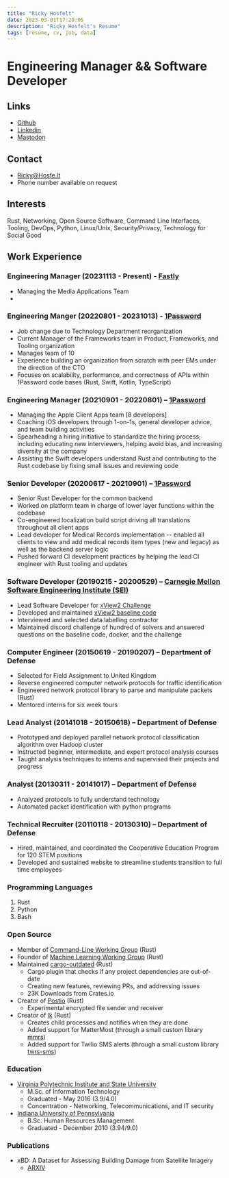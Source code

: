 ```yaml
---
title: "Ricky Hosfelt"
date: 2023-03-01T17:20:05
description: "Ricky Hosfelt's Resume"
tags: [resume, cv, job, data]
---
```


# Engineering Manager && Software Developer

## Links

- [Github](https://github.com/deg4uss3r)
- [Linkedin](https://linkedin.com/in/ricky-hosfelt)
- [Mastodon](https://fosstodon.org/@degausser)

## Contact

- [Ricky@Hosfe.lt](mailto:Ricky@Hosfe.lt)
- Phone number available on request

## Interests

Rust, Networking, Open Source Software, Command Line Interfaces, Tooling, DevOps, Python, Linux/Unix, Security/Privacy, Technology for Social Good

## Work Experience

### Engineering Manager (20231113 - Present) - [Fastly](https://fastly.com)

- Managing the Media Applications Team 
- 

### Engineering Manger (20220801 - 20231013) - [1Password](https://1password.com)

- Job change due to Technology Department reorganization 
- Current Manager of the Frameworks team in Product, Frameworks, and Tooling organization
- Manages team of 10
- Experience building an organization from scratch with peer EMs under the direction of the CTO
- Focuses on scalability, performance, and correctness of APIs within 1Password code bases (Rust, Swift, Kotlin, TypeScript)

###  Engineering Manager (20210901 - 20220801) – [1Password](https://1password.com)
- Managing the Apple Client Apps team [8 developers]
- Coaching iOS developers through 1-on-1s, general developer advice, and team building activities
- Spearheading a hiring initiative to standardize the hiring process; including educating new interviewers, helping avoid bias, and increasing diversity at the company
- Assisting the Swift developers understand Rust and contributing to the Rust codebase by fixing small issues and reviewing code 

### Senior Developer (20200617 - 20210901) – [1Password](https://1Password.com)
- Senior Rust Developer for the common backend
- Worked on platform team in charge of lower layer functions within the codebase
- Co-engineered localization build script driving all translations throughout all client apps
- Lead developer for Medical Records implementation -- enabled all clients to view and add medical records item types (new and legacy) as well as the backend server logic
- Pushed forward CI development practices by helping the lead CI engineer with Rust tooling and updates

### Software Developer (20190215 - 20200529) – [Carnegie Mellon Software Engineering Institute (SEI)](https://www.sei.cmu.edu/)
- Lead Software Developer for [xView2 Challenge](https://xview2.org/)
- Developed and maintained [xView2 baseline code](https://github.com/DIUx-xView/xview2-baseline)
- Interviewed and selected data labelling contractor
- Maintained discord challenge of hundred of solvers and answered questions on the baseline code, docker, and the challenge

###  Computer Engineer (20150619 - 20190207) – Department of Defense
- Selected for Field Assignment to United Kingdom
- Reverse engineered computer network protocols for traffic identification
- Engineered network protocol library to parse and manipulate packets (Rust)
-  Mentored interns for six week tours

### Lead Analyst (20141018 - 20150618) – Department of Defense
- Prototyped and deployed parallel network protocol classification algorithm over Hadoop cluster
- Instructed beginner, intermediate, and expert protocol analysis courses
- Taught analysis techniques to interns and supervised their projects and progress

### Analyst (20130311 - 20141017) – Department of Defense
- Analyzed protocols to fully understand technology
- Automated packet identification with python programs

### Technical Recruiter (20110118 - 20130310) – Department of Defense
- Hired, maintained, and coordinated the Cooperative Education Program for 120 STEM positions
- Developed and sustained website to streamline students transition to full time employees

### Programming Languages
1. Rust
1. Python
1. Bash

### Open Source
- Member of [Command-Line Working Group](https://github.com/rust-cli) (Rust)
- Founder of [Machine Learning Working Group](https://github.com/rust-ml) (Rust)
- Maintained [cargo-outdated](https://github.com/kbknapp/cargo-outdated) (Rust)
  - Cargo plugin that checks if any project dependencies are out-of-date
  - Creating new features, reviewing PRs, and addressing issues
  - 23K Downloads from Crates.io
- Creator of [Postio](https://github.com/deg4uss3r/postio) (Rust)
  - Experimental encrypted file sender and receiver
- Creator of [lk](https://github.com/deg4uss3r/lk) (Rust)
  - Creates child processes and notifies when they are done
  - Added support for MatterMost (through a small custom library [mmrs](https://github.com/deg4uss3r/mmrs))
  - Added support for Twilio SMS alerts (through a small custom library [twrs-sms](https://github.com/deg4uss3r/twrs-sms))

### Education
- [Virginia Polytechnic Institute and State University](https://vt.edu)
  - M.Sc. of Information Technology
  - Graduated - May 2016 (3.9/4.0)
  - Concentration - Networking, Telecommunications, and IT security
- [Indiana University of Pennsylvania](https://iup.edu)
  - B.Sc. Human Resources Management
  - Graduated - December 2010 (3.94/9.0)

### Publications
- xBD: A Dataset for Assessing Building Damage from Satellite Imagery
  - [ARXIV](https://arxiv.org/abs/1911.09296)

